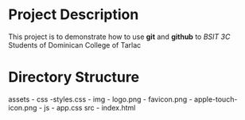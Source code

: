 # Project Description
This project is to demonstrate how to use **git** and **github** to *BSIT 3C* Students of Dominican College of Tarlac

# Directory Structure
assets
    - css
        -styles.css
    - img
        - logo.png
        - favicon.png
        - apple-touch-icon.png
    - js
        - app.css
src
    - index.html